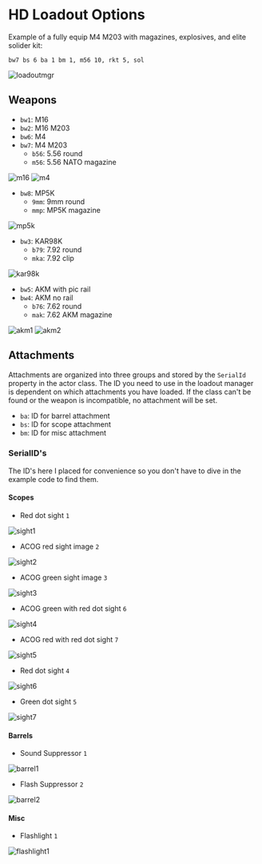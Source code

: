 # HD Loadout Options

Example of a fully equip M4 M203 with magazines, explosives, and elite solider kit:

```
bw7 bs 6 ba 1 bm 1, m56 10, rkt 5, sol
```

![loadoutmgr](https://i.imgur.com/NtEH06T.png)

## Weapons

* `bw1`: M16
* `bw2`: M16 M203
* `bw6`: M4
* `bw7`: M4 M203
	* `b56`: 5.56 round
	* `m56`: 5.56 NATO magazine

![m16](https://i.imgur.com/edqnn5T.png)
![m4](https://i.imgur.com/G06jjIh.png)

* `bw8`: MP5K
	* `9mm`: 9mm round
	* `mmp`: MP5K magazine

![mp5k](https://i.imgur.com/AIt2FN3.png)

* `bw3`: KAR98K
	* `b79`: 7.92 round
	* `mka`: 7.92 clip

![kar98k](https://i.imgur.com/UA2Fk8h.png)

* `bw5`: AKM with pic rail
* `bw4`: AKM no rail
	* `b76`: 7.62 round
	* `mak`: 7.62 AKM magazine

![akm1](https://i.imgur.com/FX4ifqr.png)
![akm2](https://i.imgur.com/7Ewj39z.png)

## Attachments

Attachments are organized into three groups and stored by the `SerialId` property in the actor class. The ID you need to use in the loadout manager is dependent on which attachments you have loaded. If the class can't be found or the weapon is incompatible, no attachment will be set.

* `ba`: ID for barrel attachment
* `bs`: ID for scope attachment
* `bm`: ID for misc attachment

### SerialID's

The ID's here I placed for convenience so you don't have to dive in the example code to find them. 

#### Scopes

* Red dot sight `1`

![sight1](https://i.imgur.com/FfQp6r1.png)

* ACOG red sight image `2`

![sight2](https://i.imgur.com/IkmXUX6.png)

* ACOG green sight image `3`

![sight3](https://i.imgur.com/sg8Kf5P.png)

* ACOG green with red dot sight `6`

![sight4](https://i.imgur.com/IV0bvqq.png)

* ACOG red with red dot sight `7`

![sight5](https://i.imgur.com/73WHgMX.png)

* Red dot sight `4`

![sight6](https://i.imgur.com/0Eizxud.png)

* Green dot sight `5`

![sight7](https://i.imgur.com/fTrLgmo.png)

#### Barrels

* Sound Suppressor `1`

![barrel1](https://i.imgur.com/2qGg8Mu.png)

* Flash Suppressor `2`

![barrel2](https://i.imgur.com/DDAF7ca.png)

#### Misc

* Flashlight `1`

![flashlight1](https://i.imgur.com/SJKC3lS.png)